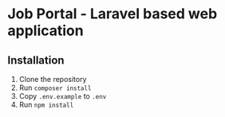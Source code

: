 # Job Portal - Laravel based web application

## Installation

1. Clone the repository
2. Run `composer install`
3. Copy `.env.example` to `.env`
4. Run `npm install`


